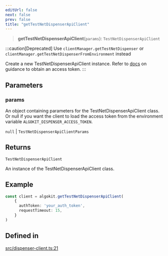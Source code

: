 ```yaml
---
editUrl: false
next: false
prev: false
title: "getTestNetDispenserApiClient"
---
```


> **getTestNetDispenserApiClient**(`params`): `TestNetDispenserApiClient`

:::caution[Deprecated]
Use `clientManager.getTestNetDispenser` or `clientManager.getTestNetDispenserFromEnvironment` instead

Create a new TestNetDispenserApiClient instance.
Refer to [docs](https://github.com/algorandfoundation/algokit/blob/main/docs/testnet_api.md) on guidance to obtain an access token.
:::

## Parameters

### params

An object containing parameters for the TestNetDispenserApiClient class.
Or null if you want the client to load the access token from the environment variable `ALGOKIT_DISPENSER_ACCESS_TOKEN`.

`null` | `TestNetDispenserApiClientParams`

## Returns

`TestNetDispenserApiClient`

An instance of the TestNetDispenserApiClient class.

## Example

```ts
const client = algokit.getTestNetDispenserApiClient(
    {
      authToken: 'your_auth_token',
      requestTimeout: 15,
    }
)
```

## Defined in

[src/dispenser-client.ts:21](https://github.com/algorandfoundation/algokit-utils-ts/blob/e57e96ab17213653e656688e8d7251c0107554cf/src/dispenser-client.ts#L21)
